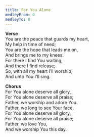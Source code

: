 ```yaml
---
title: For You Alone
medleyFrom: 0
medleyTo: 0
---
```


**Verse**  
You are the peace that guards my heart,  
My help in time of need;  
You are the hope that leads me on,  
And brings me to my knees.  
For there I find You waiting,  
And there I find release;  
So, with all my heart I’ll worship,  
And unto You I'll sing.

**Chorus**  
For You alone deserve all glory,  
For You alone deserve all praise;  
Father, we worship and adore You.  
Father, we long to see Your face.  
For You alone deserve all glory,  
For You alone deserve all praise;  
Father, we love You,  
And we worship You this day.
